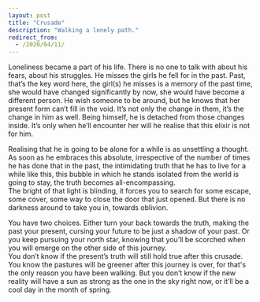 ```yaml
---
layout: post
title: "Crusade"
description: "Walking a lonely path."
redirect_from:
  - /2020/04/11/
---
```

Loneliness became a part of his life. There is no one to talk with about his fears, about his struggles. He misses the girls he fell for in the past. Past, that’s the key word here, the girl(s) he misses is a memory of the past time, she would have changed significantly by now, she would have become a different person. He wish someone to be around, but he knows that her present form can’t fill in the void. It’s not only the change in them, it’s the change in him as well. Being himself, he is detached from those changes inside. It’s only when he’ll encounter her will he realise that this elixir is not for him.

Realising that he is going to be alone for a while is as unsettling a thought. As soon as he embraces this absolute, irrespective of the number of times he has done that in the past, the intimidating truth that he has to live for a while like this, this bubble in which he stands isolated from the world is going to stay, the truth becomes all-encompassing. <br>
The bright of that light is blinding, it forces you to search for some escape, some cover, some way to close the door that just opened. But there is no darkness around to take you in, towards oblivion.

You have two choices. Either turn your back towards the truth, making the past your present, cursing your future to be just a shadow of your past. Or you keep pursuing your north star, knowing that you’ll be scorched when you will emerge on the other side of this journey. <br>
You don’t know if the present’s truth will still hold true after this crusade. You know the pastures will be greener after this journey is over, for that's the only reason you have been walking. But you don’t know if the new reality will have a sun as strong as the one in the sky right now, or it’ll be a cool day in the month of spring.